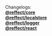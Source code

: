 Changelogs:  
[**@reffect/core**](./packages/core/CHANGELOG.md)  
[**@reffect/localstore**](./packages/localstore/CHANGELOG.md)  
[**@reffect/logger**](./packages/logger/CHANGELOG.md)  
[**@reffect/react**](./packages/react/CHANGELOG.md)
